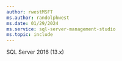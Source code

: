 ```yaml
---
author: rwestMSFT
ms.author: randolphwest
ms.date: 01/29/2024
ms.service: sql-server-management-studio
ms.topic: include
---
```

 SQL Server 2016 (13.x) 
